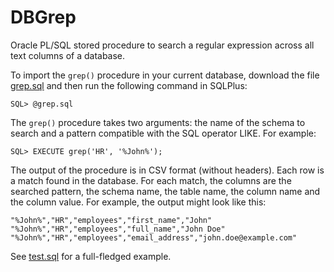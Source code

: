 # DBGrep

Oracle PL/SQL stored procedure to search a regular expression across all text
columns of a database.

To import the `grep()` procedure in your current database, download the
file [grep.sql](grep.sql) and then run the following command in SQLPlus:

```text
SQL> @grep.sql
```

The `grep()` procedure takes two arguments: the name of the schema to
search and a pattern compatible with the SQL operator LIKE. For
example:

```text
SQL> EXECUTE grep('HR', '%John%');
```

The output of the procedure is in CSV format (without headers). Each
row is a match found in the database. For each match, the columns are
the searched pattern, the schema name, the table name, the column name
and the column value. For example, the output might look like this:

```text
"%John%","HR","employees","first_name","John"
"%John%","HR","employees","full_name","John Doe"
"%John%","HR","employees","email_address","john.doe@example.com"
```

See [test.sql](test.sql) for a full-fledged example.